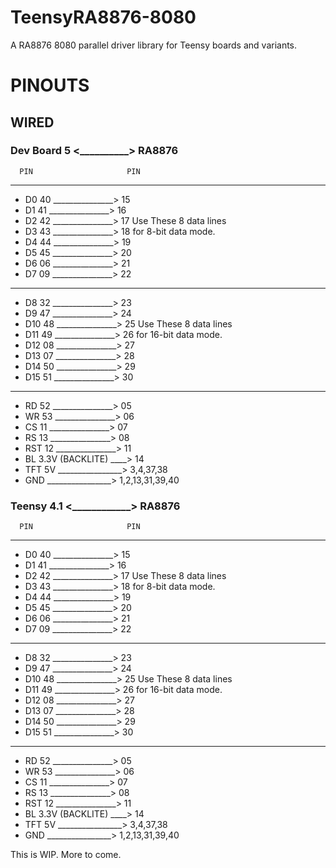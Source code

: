 # TeensyRA8876-8080
A RA8876 8080 parallel driver library for Teensy boards and variants.

# PINOUTS
## WIRED
### Dev Board 5 <__________> RA8876

      PIN                     PIN
*********************************
- D0  40 _______________> 15 
- D1  41 _______________> 16
- D2  42 _______________> 17 Use These 8 data lines
- D3  43 _______________> 18 for 8-bit data mode.
- D4  44 _______________> 19
- D5  45 _______________> 20
- D6  06 _______________> 21
- D7  09 _______________> 22
*********************************
- D8  32 _______________> 23  
- D9  47 _______________> 24
- D10 48 _______________> 25 Use These 8 data lines
- D11 49 _______________> 26 for 16-bit data mode.
- D12 08 _______________> 27
- D13 07 _______________> 28
- D14 50 _______________> 29
- D15 51 _______________> 30
*********************************
- RD  52 _______________> 05
- WR  53 _______________> 06
- CS  11 _______________> 07
- RS  13 _______________> 08
- RST 12 _______________> 11
- BL  3.3V (BACKLITE) ____> 14
- TFT 5V ________________> 3,4,37,38
- GND    ________________> 1,2,13,31,39,40

### Teensy 4.1 <____________> RA8876

      PIN                     PIN
*********************************
- D0  40 _______________> 15 
- D1  41 _______________> 16
- D2  42 _______________> 17 Use These 8 data lines
- D3  43 _______________> 18 for 8-bit data mode.
- D4  44 _______________> 19
- D5  45 _______________> 20
- D6  06 _______________> 21
- D7  09 _______________> 22
*********************************
- D8  32 _______________> 23  
- D9  47 _______________> 24
- D10 48 _______________> 25 Use These 8 data lines
- D11 49 _______________> 26 for 16-bit data mode.
- D12 08 _______________> 27
- D13 07 _______________> 28
- D14 50 _______________> 29
- D15 51 _______________> 30
*********************************
- RD  52 _______________> 05
- WR  53 _______________> 06
- CS  11 _______________> 07
- RS  13 _______________> 08
- RST 12 _______________> 11
- BL  3.3V (BACKLITE) ____> 14
- TFT 5V ________________> 3,4,37,38
- GND    ________________> 1,2,13,31,39,40

This is WIP. More to come.
